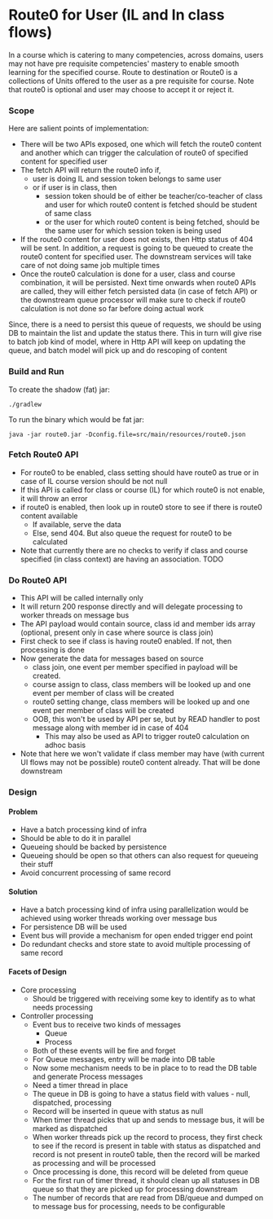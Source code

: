 # Route0 for User (IL and In class flows)

In a course which is catering to many competencies, across domains, users may not have pre requisite competencies' mastery to enable smooth learning for the specified course. Route to destination or Route0 is a collections of Units offered to the user as a pre requisite for course. Note that route0 is optional and user may choose to accept it or reject it.


### Scope

Here are salient points of implementation:

- There will be two APIs exposed, one which will fetch the route0 content and another which can trigger the calculation of route0 of specified content for specified user
- The fetch API will return the route0 info if, 
    - user is doing IL and session token belongs to same user
    - or if user is in class, then
        - session token should be of either be teacher/co-teacher of class and user for which route0 content is fetched should be student of same class
        - or the user for which route0 content is being fetched, should be the same user for which session token is being used
- If the route0 content for user does not exists, then Http status of 404 will be sent. In addition, a request is going to be queued to create the route0 content for specified user. The downstream services will take care of not doing same job multiple times
- Once the route0 calculation is done for a user, class and course combination, it will be persisted. Next time onwards when route0 APIs are called, they will either fetch persisted data (in case of fetch API) or the downstream queue processor will make sure to check if route0 calculation is not done so far before doing actual work


Since, there is a need to persist this queue of requests, we should be using DB to maintain the list and update the status there. This in turn will give rise to batch job kind of model, where in Http API will keep on updating the queue, and batch model will pick up and do rescoping of content
 
### Build and Run

To create the shadow (fat) jar:

    ./gradlew

To run the binary which would be fat jar:

    java -jar route0.jar -Dconfig.file=src/main/resources/route0.json

### Fetch Route0 API
- For route0 to be enabled, class setting should have route0 as true or in case of IL course version should be not null
- If this API is called for class or course (IL) for which route0 is not enable, it will throw an error
- if route0 is enabled, then look up in route0 store to see if there is route0 content available
    - If available, serve the data
    - Else, send 404. But also queue the request for route0 to be calculated
- Note that currently there are no checks to verify if class and course specified (in class context) are having an association. TODO

### Do Route0 API
- This API will be called internally only
- It will return 200 response directly and will delegate processing to worker threads on message bus
- The API payload would contain source, class id and member ids array (optional, present only in case where source is class join)
- First check to see if class is having route0 enabled. If not, then processing is done
- Now generate the data for messages based on source
    - class join, one event per member specified in payload will be created.
    - course assign to class, class members will be looked up and one event per member of class will be created
    - route0 setting change, class members will be looked up and one event per member of class will be created
    - OOB, this won't be used by API per se, but by READ handler to post message along with member id in case of 404
        - This may also be used as API to trigger route0 calculation on adhoc basis
- Note that here we won't validate if class member may have (with current UI flows may not be possible) route0 content already. That will be done downstream

### Design

#### Problem
- Have a batch processing kind of infra
- Should be able to do it in parallel
- Queueing should be backed by persistence
- Queueing should be open so that others can also request for queueing their stuff
- Avoid concurrent processing of same record

#### Solution
- Have a batch processing kind of infra using parallelization would be achieved using worker threads working over message bus
- For persistence DB will be used
- Event bus will provide a mechanism for open ended trigger end point
- Do redundant checks and store state to avoid multiple processing of same record

#### Facets of Design
- Core processing
    - Should be triggered with receiving some key to identify as to what needs processing
- Controller processing
    - Event bus to receive two kinds of messages
        - Queue
        - Process
    - Both of these events will be fire and forget
    - For Queue messages, entry will be made into DB table
    - Now some mechanism needs to be in place to to read the DB table and generate Process messages
    - Need a timer thread in place
    - The queue in DB is going to have a status field with values - null, dispatched, processing
    - Record will be inserted in queue with status as null
    - When timer thread picks that up and sends to message bus, it will be marked as dispatched
    - When worker threads pick up the record to process, they first check to see if the record is present in table with status as dispatched and record is not present in route0 table, then the record will be marked as processing and will be processed
    - Once processing is done, this record will be deleted from queue
    - For the first run of timer thread, it should clean up all statuses in DB queue so that they are picked up for processing downstream
    - The number of records that are read from DB/queue and dumped on to message bus for processing, needs to be configurable


